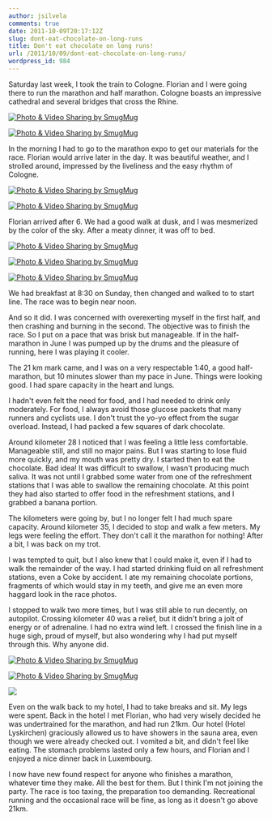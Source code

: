 ```yaml
---
author: jsilvela
comments: true
date: 2011-10-09T20:17:12Z
slug: dont-eat-chocolate-on-long-runs
title: Don't eat chocolate on long runs!
url: /2011/10/09/dont-eat-chocolate-on-long-runs/
wordpress_id: 984
---
```


Saturday last week, I took the train to Cologne. Florian and I were going there to run the marathon and half marathon.
Cologne boasts an impressive cathedral and several bridges that cross the Rhine.

[![Photo & Video Sharing by SmugMug](https://jsilvela.smugmug.com/Other/Sueltas/i-gfVKgpV/0/S/IMG1007-S.jpg)](https://jsilvela.smugmug.com/Other/Sueltas/5019150_VjW39L#1520058959_gfVKgpV-A-LB)

[![Photo & Video Sharing by SmugMug](https://jsilvela.smugmug.com/Other/Sueltas/i-4CksxQp/0/S/IMG1008-S.jpg)](https://jsilvela.smugmug.com/Other/Sueltas/5019150_VjW39L#1520059899_4CksxQp-A-LB)

In the morning I had to go to the marathon expo to get our materials for the race. Florian would arrive later in the day. It was beautiful weather, and I strolled around, impressed by the liveliness and the easy rhythm of Cologne.

[![Photo & Video Sharing by SmugMug](https://jsilvela.smugmug.com/Other/Sueltas/i-TJdGNcB/0/S/IMG1017-S.jpg)](https://jsilvela.smugmug.com/Other/Sueltas/5019150_VjW39L#1520062492_TJdGNcB-A-LB)

[![Photo & Video Sharing by SmugMug](https://jsilvela.smugmug.com/Other/Sueltas/i-HwNV26G/0/S/IMG1021-S.jpg)](https://jsilvela.smugmug.com/Other/Sueltas/5019150_VjW39L#1520063576_HwNV26G-A-LB)

Florian arrived after 6. We had a good walk at dusk, and I was mesmerized by the color of the sky. After a meaty dinner, it was off to bed.

[![Photo & Video Sharing by SmugMug](https://jsilvela.smugmug.com/Other/Sueltas/i-GkkZk8Z/0/S/IMG1042-S.jpg)](https://jsilvela.smugmug.com/Other/Sueltas/5019150_VjW39L#1520069760_GkkZk8Z-A-LB)

[![Photo & Video Sharing by SmugMug](https://jsilvela.smugmug.com/Other/Sueltas/i-n6k2qJZ/0/S/IMG1049-2-S.jpg)](https://jsilvela.smugmug.com/Other/Sueltas/5019150_VjW39L#1520072663_n6k2qJZ-A-LB)

[![Photo & Video Sharing by SmugMug](https://jsilvela.smugmug.com/Other/Sueltas/i-PgqFBbP/0/S/IMG1055-2-S.jpg)](https://jsilvela.smugmug.com/Other/Sueltas/5019150_VjW39L#1520075071_PgqFBbP-A-LB)

We had breakfast at 8:30 on Sunday, then changed and walked to to start line. The race was to begin near noon.

And so it did. I was concerned with overexerting myself in the first half, and then crashing and burning in the second. The objective was to finish the race. So I put on a pace that was brisk but manageable. If in the half-marathon in June I was pumped up by the drums and the pleasure of running, here I was playing it cooler.

The 21 km mark came, and I was on a very respectable 1:40, a good half-marathon, but 10 minutes slower than my pace in June. Things were looking good. I had spare capacity in the heart and lungs.

I hadn't even felt the need for food, and I had needed to drink only moderately. For food, I always avoid those glucose packets that many runners and cyclists use. I don't trust the yo-yo effect from the sugar overload. Instead, I had packed a few squares of dark chocolate.

Around kilometer 28 I noticed that I was feeling a little less comfortable. Manageable still, and still no major pains. But I was starting to lose fluid more quickly, and my mouth was pretty dry. I started then to eat the chocolate. Bad idea! It was difficult to swallow, I wasn't producing much saliva. It was not until I grabbed some water from one of the refreshment stations that I was able to swallow the remaining chocolate. At this point they had also started to offer food in the refreshment stations, and I grabbed a banana portion.

The kilometers were going by, but I no longer felt I had much spare capacity. Around kilometer 35, I decided to stop and walk a few meters. My legs were feeling the effort. They don't call it the marathon for nothing! After a bit, I was back on my trot.

I was tempted to quit, but I also knew that I could make it, even if I had to walk the remainder of the way. I had started drinking fluid on all refreshment stations, even a Coke by accident. I  ate my remaining chocolate portions, fragments of which would stay in my teeth, and give me an even more haggard look in the race photos.

I stopped to walk two more times, but I was still able to run decently, on autopilot. Crossing kilometer 40 was a relief, but it didn't bring a jolt of energy or of adrenaline. I had no extra wind left.
I crossed the finish line in a huge sigh, proud of myself, but also wondering why I had put myself through this. Why anyone did.

[![Photo & Video Sharing by SmugMug](https://jsilvela.smugmug.com/Other/Sueltas/i-WtP4KB6/0/S/cp20x30-KKAK1627-S.jpg)](https://jsilvela.smugmug.com/Other/Sueltas/5019150_VjW39L#1520079615_WtP4KB6-A-LB)

[![Photo & Video Sharing by SmugMug](https://jsilvela.smugmug.com/Other/Sueltas/i-34W8RqW/0/S/rt20x30-KKAF0622-S.jpg)](https://jsilvela.smugmug.com/Other/Sueltas/5019150_VjW39L#1520080538_34W8RqW-A-LB)

[![](https://jsilvela.smugmug.com/Other/Sueltas/i-xmrh269/0/S/20x30-KKBV2133-S.jpg)](https://jsilvela.smugmug.com/Other/Sueltas/5019150_VjW39L#1520080918_xmrh269-A-LB)

Even on the walk back to my hotel, I had to take breaks and sit. My legs were spent.
Back in the hotel I met Florian, who had very wisely decided he was undertrained for the marathon, and had run 21km. Our hotel (Hotel Lyskirchen) graciously allowed us to have showers in the sauna area, even though we were already checked out. I vomited a bit, and didn't feel like eating. The stomach problems lasted only a few hours, and Florian and I enjoyed a nice dinner back in Luxembourg.

I now have new found respect for anyone who finishes a marathon, whatever time they make. All the best for them. But I think I'm not joining the party. The race is too taxing, the preparation too demanding. Recreational running and the occasional race will be fine, as long as it doesn't go above 21km.


